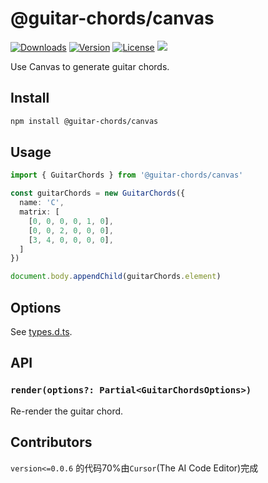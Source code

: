 # @guitar-chords/canvas

<p>
  <a href="https://npmcharts.com/compare/@guitar-chords/canvas?minimal=true"><img src="https://img.shields.io/npm/dm/@guitar-chords/canvas.svg?sanitize=true" alt="Downloads"></a>
  <a href="https://www.npmjs.com/package/@guitar-chords/canvas"><img src="https://img.shields.io/npm/v/@guitar-chords/canvas.svg?sanitize=true" alt="Version"></a>
  <a href="https://www.npmjs.com/package/@guitar-chords/canvas"><img src="https://img.shields.io/npm/l/@guitar-chords/canvas.svg?sanitize=true" alt="License"></a>
  <img src="https://img.shields.io/badge/styled_with-prettier-ff69b4.svg" />
</p>

Use Canvas to generate guitar chords.

## Install

```bash
npm install @guitar-chords/canvas
```

## Usage

```ts
import { GuitarChords } from '@guitar-chords/canvas'

const guitarChords = new GuitarChords({
  name: 'C',
  matrix: [
    [0, 0, 0, 0, 1, 0],
    [0, 0, 2, 0, 0, 0],
    [3, 4, 0, 0, 0, 0],
  ]
})

document.body.appendChild(guitarChords.element)
```

## Options

See [types.d.ts](./src/types.d.ts).

## API

### `render(options?: Partial<GuitarChordsOptions>)`

Re-render the guitar chord.

## Contributors

`version<=0.0.6` 的代码70%由`Cursor`(The AI Code Editor)完成
